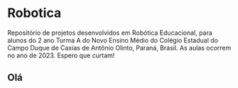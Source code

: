 # Robotica
Repositório de projetos desenvolvidos em Robótica Educacional, para alunos do 2 ano Turma A do Novo Ensino Médio do Colégio Estadual do Campo Duque de Caxias de Antônio Olinto, Paraná, Brasil. As aulas ocorrem no ano de 2023. Espero que curtam!
## Olá